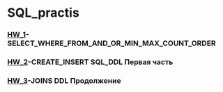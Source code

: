 # SQL_practis
### [HW_1](https://github.com/Pavlik1100/SQL_practice/tree/main/HW_1)-SELECT_WHERE_FROM_AND_OR_MIN_MAX_COUNT_ORDER
### [HW_2](https://github.com/Pavlik1100/SQL_practice/tree/main/HW_2)-CREATE_INSERT SQL_DDL Первая часть
### [HW_3](https://github.com/Pavlik1100/SQL_practice/tree/main/HW_3)-JOINS DDL Продолжение
